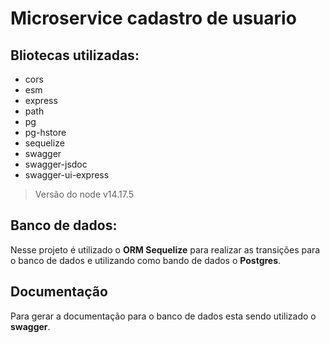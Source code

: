 # Microservice cadastro de usuario

## Bliotecas utilizadas:

* cors
* esm
* express
* path
* pg
* pg-hstore
* sequelize
* swagger
* swagger-jsdoc
* swagger-ui-express
  
> Versão do node v14.17.5

## Banco de dados:

Nesse projeto é utilizado o **ORM Sequelize** para realizar as transições para o banco de dados e utilizando como bando de dados o **Postgres**.

## Documentação

Para gerar a documentação para o banco de dados esta sendo utilizado o **swagger**.